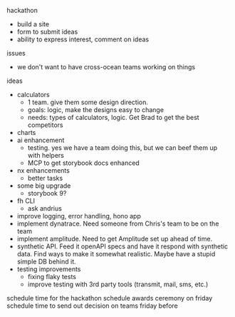 hackathon

- build a site
- form to submit ideas
- ability to express interest, comment on ideas

issues

- we don't want to have cross-ocean teams working on things

ideas

- calculators
  - 1 team. give them some design direction.
  - goals: logic, make the designs easy to change
  - needs: types of calculators, logic. Get Brad to get the best competitors
- charts
- ai enhancement
  - testing. yes we have a team doing this, but we can beef them up with helpers
  - MCP to get storybook docs enhanced
- nx enhancements
  - better tasks
- some big upgrade
  - storybook 9?
- fh CLI
  - ask andrius
- improve logging, error handling, hono app
- implement dynatrace. Need someone from Chris's team to be on the team
- implement amplitude. Need to get Amplitude set up ahead of time.
- synthetic API. Feed it openAPI specs and have it respond with synthetic data. Find ways to make it somewhat realistic. Maybe have a stupid simple DB behind it.
- testing improvements
  - fixing flaky tests
  - improve testing with 3rd party tools (transmit, mail, sms, etc.)

schedule time for the hackathon
schedule awards ceremony on friday
schedule time to send out decision on teams friday before
